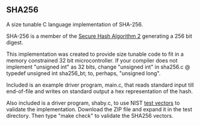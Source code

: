 ## SHA256
A size tunable C language implementation of SHA-256.

SHA-256 is a member of the [Secure Hash Algorithm 2](https://en.wikipedia.org/wiki/SHA-2) generating a 256 bit digest.

This implementation was created to provide size tunable code to fit in a memory constrained 32 bit microcontroller.
If your compiler does not implement "unsigned int" as 32 bits, change "unsigned int" in sha256.c @ typedef unsigned int sha256_bt; to, perhaps, "unsigned long".

Included is an example driver program, main.c, that reads standard input till end-of-file and writes on standard output a hex representation of the hash.

Also included is a driver program, shaby.c, to use NIST [test vectors](https://csrc.nist.gov/CSRC/media/Projects/Cryptographic-Algorithm-Validation-Program/documents/shs/shabytetestvectors.zip) to validate the implementation.
Download the ZIP file and expand it in the test directory.
Then type "make check" to validate the SHA256 vectors.

